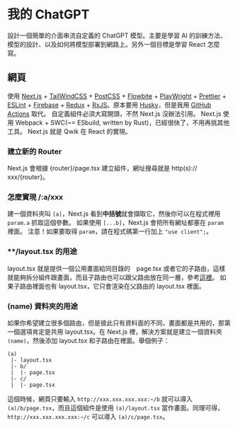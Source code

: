 # 我的 ChatGPT
設計一個簡單的介面串流自定義的 ChatGPT 模型。主要是學習 AI 的訓練方法、模型的設計、以及如何將模型部署到網路上。另外一個目標是學習 React 怎麼寫。

## 網頁
使用 [Next.js] + [TailWindCSS] + [PostCSS] + [Flowbite] + [PlayWright] + [Prettier] + [ESLint] + [Firebase] + [Redux] + [RxJS]。原本要用 [Husky]，但是我用 [GitHub Actions] 取代。
自定義組件必須大寫開頭，不然 Next.js 沒辦法引用。
Next.js 使用 Webpack + SWC(~= ESbuild, written by Rust)，已經很快了，不用再挑其他工具。
Next.js 就是 Qwik 在 React 的實現。

### 建立新的 Router
Next.js 會根據 {router}/page.tsx 建立組件，網址搜尋就是 http(s):// xxx/{router}。

### 怎麼實現 /:a/xxx
建一個資料夾叫 `[a]`，Next.js 看到**中括號**就會擷取它，然後你可以在程式裡用 `param.a` 抓取這個參數。
如果使用 `[...b]`，Next.js 會把所有網址都塞在 `param` 裡面。
注意！如果要取得 `param`，請在程式碼第一行加上 `"use client";`。

### **/layout.tsx 的用途
layout.tsx 就是提供一個公用畫面給同目錄的　page.tsx 或者它的子路由，這樣就能夠拆分組件跟畫面，而且子路由也可以跟父路由放在同一層，參考[這裡][Qwik Layout]。
如果子路由裡面也有 layout.tsx，它只會渲染在父路由的 layout.tsx 裡面。

### (name) 資料夾的用途
如果你希望建立很多個路由，但是彼此只有資料面的不同，畫面都是共用的，那第一個選項肯定是共用 layout.tsx。在 Next.js 裡，解決方案就是建立一個資料夾 `(name)`，然後添加 layout.tsx 和子路由在裡面。舉個例子：
```
(a)
 |- layout.tsx
 |- b/
 |  |- page.tsx
 |- c/
 |  |- page.tsx
```
這個時候，網頁只要輸入 `http://xxx.xxx.xxx.xxx:~/b` 就可以導入 `(a)/b/page.tsx`，而且這個組件是使用 `(a)/layout.tsx` 當作畫面。同理可得，`http://xxx.xxx.xxx.xxx:~/c` 可以導入 `(a)/c/page.tsx`。

[Next.js]: https://nextjs.org/docs/pages/api-reference/create-next-app
[TailWindCSS]: https://tailwindcss.com/docs/guides/nextjs
[PostCSS]: https://hackmd.io/@FortesHuang/S1I2iF7v5
[Flowbite]: https://flowbite.com/docs/getting-started/next-js/
[PlayWright]: https://playwright.dev/docs/intro
[Prettier]: https://github.com/tailwindlabs/prettier-plugin-tailwindcss
[ESLint]: https://blog.devgenius.io/eslint-prettier-typescript-and-react-in-2022-e5021ebca2b1
[Firebase]: https://medium.com/tomsnote/%E4%BD%BF%E7%94%A8firebase%E4%BD%9C%E7%82%BAreact%E7%9A%84%E8%B3%87%E6%96%99%E5%BA%AB-b61af2333526
[Husky]: https://jenniesh.github.io/dev/NPM/husky-lint-staged/
[GitHub Actions]: https://docs.github.com/zh/actions
[Redux]: https://redux.js.org/introduction/getting-started
[RxJS]: https://react-rxjs.org/docs/getting-started
[Qwik Layout]: https://qwik.tw/qwikcity/layout/overview/